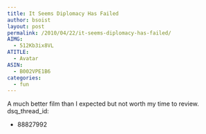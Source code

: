 ```yaml
---
title: It Seems Diplomacy Has Failed
author: bsoist
layout: post
permalink: /2010/04/22/it-seems-diplomacy-has-failed/
AIMG:
  - 512Kb3ix8VL
ATITLE:
  - Avatar
ASIN:
  - B002VPE1B6
categories:
  - fun
---
```

A much better film than I expected but not worth my time to review.
dsq_thread_id:
  - 88827992